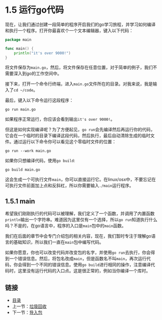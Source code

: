 # 1.5 运行go代码

现在，让我们通过创建一段简单的程序开启我们的go学习旅程，并学习如何编译和执行一个程序。打开你最喜欢个一个文本编辑器，键入以下代码：

```go
package main

func main() {
    println("it's over 9000!")
}
```

将文件保存为`main.go`，然后，将文件保存在任意位置，对于简单的例子，我们不需要深入到go的工作空间中。

接下来，打开一个命令行终端，进入`main.go`文件所在的目录。对我来说，我是输入了`cd ~/code`。

最后，键入以下命令运行这段程序：

`go run main.go`

如果程序正常运行，你应该会看到输出`it's over 9000!`。

但这是如何实现编译呢？为了方便起见，`go run`会先编译然后再运行你的代码，它会在一个临时的目录下编译这段代码，然后执行，最后自动清除生成的临时文件。通过运行以下命令你可以看见这个零临时文件的位置：

`go run --work main.go`

如果你只想编译代码，使用`go build`:

`go build main.go`

这会生成一个可执行文件`main`，你可以直接运行它。在linux/osx中，不要忘记在可执行文件前面加上点和反斜杠，所以你需要输入`./main`运行程序。

## 1.5.1 main

希望我们刚刚执行的代码可以被理解，我们定义了一个函数，并调用了内置函数`println`输出一个字符串。难道因为这里仅有一个选择，所以`go run`知道执行什么吗？不是的，在go语言中，程序的入口是`main`包中的`main`函数。

我们在后面的章节中会专门介绍包的相关内容，现在，我们暂时专注于理解go语言的基础知识，所以我们一直在`main`包中编写代码。

如果你愿意，你也可以改变代码并改变包的名字，并使用`go run`去执行，你会得到一个错误信息。然后，将包名改成`main`，但是函数名不叫`main`，再次运行代码，你会得到一个不同的错误信息。使用`go build`进行相同的操作，注意编译代码时，这里没有运行代码的入口点。这是很正常的，例如当你编译一个库时。

## 链接

- [目录](directory.md)
- 上一节：[垃圾回收](1.4.md)
- 下一节：[导入包](1.6.md)